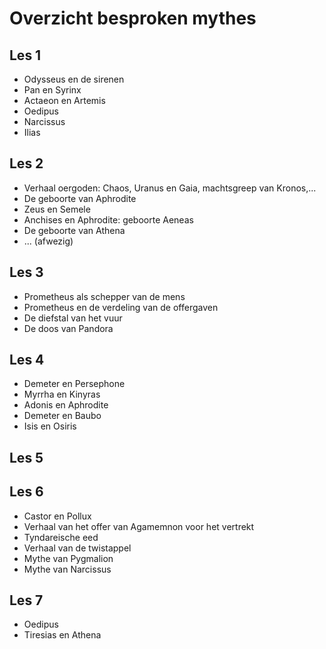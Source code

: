# Overzicht besproken mythes

## Les 1

* Odysseus en de sirenen
* Pan en Syrinx
* Actaeon en Artemis
* Oedipus
* Narcissus
* Ilias

## Les 2

* Verhaal oergoden: Chaos, Uranus en Gaia, machtsgreep van Kronos,...
* De geboorte van Aphrodite
* Zeus en Semele
* Anchises en Aphrodite: geboorte Aeneas
* De geboorte van Athena
* ... (afwezig)

## Les 3

* Prometheus als schepper van de mens
* Prometheus en de verdeling van de offergaven
* De diefstal van het vuur
* De doos van Pandora

## Les 4

* Demeter en Persephone
* Myrrha en Kinyras
* Adonis en Aphrodite
* Demeter en Baubo
* Isis en Osiris

## Les 5

## Les 6

* Castor en Pollux
* Verhaal van het offer van Agamemnon voor het vertrekt
* Tyndareische eed
* Verhaal van de twistappel
* Mythe van Pygmalion
* Mythe van Narcissus

## Les 7

* Oedipus
* Tiresias en Athena
